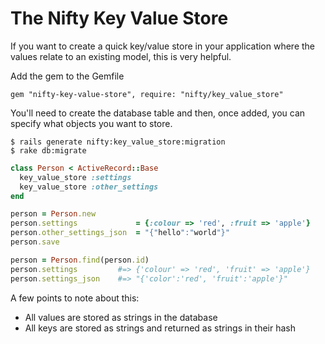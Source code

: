 # The Nifty Key Value Store

If you want to create a quick key/value store in your application where the values relate to an
existing model, this is very helpful.

Add the gem to the Gemfile

```
gem "nifty-key-value-store", require: "nifty/key_value_store"
```

You'll need to create the database table and then, once added, you can specify what objects
you want to store.

```
$ rails generate nifty:key_value_store:migration
$ rake db:migrate
```

```ruby
class Person < ActiveRecord::Base
  key_value_store :settings
  key_value_store :other_settings
end

person = Person.new
person.settings             = {:colour => 'red', :fruit => 'apple'}
person.other_settings_json  = "{"hello":"world"}"
person.save

person = Person.find(person.id)
person.settings         #=> {'colour' => 'red', 'fruit' => 'apple'}
person.settings_json    #=> "{'color':'red', 'fruit':'apple'}"
```

A few points to note about this:

* All values are stored as strings in the database
* All keys are stored as strings and returned as strings in their hash
